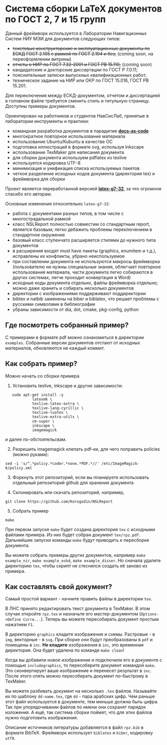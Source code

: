 Система сборки LaTeX документов по ГОСТ 2, 7 и 15 групп
===========

Данный фреймворк используется в Лаборатории Навигационных Систем НИУ МЭИ для документов следующих типов: 
- ~~текстовые конструкторские и эксплуатационные документы по ЕСКД ГОСТ 2.105 с рамкой по ГОСТ 2.104 и без;~~ (coming soon, на переоформлении витрины)
- ~~отчеты о НИР по ГОСТ 7.32-2001 и ГОСТ РВ 15.110;~~ (coming soon)
- кандидатские и докторские диссертации по ГОСТ Р 7.0.11;
- пояснительные записки выпускных квалификационных работ; 
- техническое задание на НИР или ОКР по ГОСТ 15.016, ГОСТ РВ 15.201.

Для переключения между ЕСКД-документом, отчетом и диссертацией в головном файле требуется сменить стиль и титульную страницу. 
Доступны примеры документов.

Ориентирован на работников и студентов НавСисЛаб, принятые в лаборатории инструменты и практики:

- командная разработка документов в парадигме **[docs-as-code](https://www.writethedocs.org/guide/docs-as-code)**
- многократное повторное использование материала
- использование Ubuntu/Kubuntu в качестве ОС
- подготовка иллюстраций в формате svg, используя Inkscape
- использование TexMaker для написания документа
- для сборки документа используем pdflatex из texlive
- используется кодировка UTF-8
- минимизация и унификация списка используемых пакетов
- четкое разделение исходных кодов документа (директория tex) и фреймворка для сборки

Проект является переработанной версией **[latex-g7-32](https://github.com/latex-g7-32/latex-g7-32)**, за что огромное спасибо его авторам. 

Основные изменения относительно `latex-g7-32`:

- работа с документами разных типов, в том числе с многострадальной рамкой
- класс NSLReport полностью совместим со стандартным report, является базовым; легко дебажить проблемы переключением в стандартное окружение
- базовый класс ступенчато расширяется стилями до нужного типа документов
- в расширения входят must have пакеты (graphics, enumitem и т.д.), исправлены их конфликты, убрано неиспользуемое 
- при составлении документа не используются макросы фреймворка (пользователю не нужны специальные знания, облегчает повторное использование материала, части документа легко собираются в других системах, легче проходит конвертация в Word)
- исходные коды документа отдельно, файлы фреймворка отдельно; можно даже хранить и собирать несколько документов
- директории с изображениями поддерживают поддиректории 
- bibtex и natbib заменены на biber и biblatex, что решает проблемы с русскими символами в библиографии
- убраны зависимости от dia, dot, cmake, pkg-config, python


## Где посмотреть собранный пример?

С примерами в формате pdf можно ознакомиться в директории `examples`. 
Собранные версии документов отстают от исходных материалов, обновляются не каждый коммит. 

## Как собрать пример?

Можно начать со сборки примера

1. Установить texlive, inkscape и другие зависимости:
```sudo apt-get update
   sudo apt-get install -y
            latexmk \
            texlive-latex-extra \
            texlive-lang-cyrillic \
            texlive-luatex \
            texlive-extra-utils \
            cm-super \
            inkscape \
            imagemagick 
```

и далее по-обстоятельсвам. 

2. Разрешить imagemagick клепать pdf-ки, для чего поправить policies (можно руками):
```
sed -i 's/^.*policy.*coder.*none.*PDF.*//' /etc/ImageMagick-6/policy.xml
```

3. Форкнуть этот репозиторий, если вы планируете использовать отдельный репозиторий github для хранения документа

4. Склонировать или скачать репозиторий, например,

```
git clone https://github.com/Korogodin/NSLReport
```

5. Собрать пример
```
make
```

При первом запуске `make` будет создана директория `tex` с исходными файлами примера. 
Из них будет собран документ `tex/rpz.pdf`. 
Дальнейшие запуски команды `make` будут приводить к пересборке документа. 

Вы можете собрать примеры других документов, например `make example_nir`, `make example_eskd`, `make example_disser`.
Но сначала удалите директорию `tex`, чтобы скрипт не стеснялся создать её заново из примера. 

## Как составлять свой документ?

Самый простой вариант - начните править файлы в директории `tex`.

В ЛНС принято редактировать текст документа в TexMaker. 
В этом случае откройте `rpz.tex` и назначьте его мастер-документом (`Options->Define Curre...`). 
Теперь вы можете пересобирать документ простым нажатием `F1`.

В директорию `graphics` кладите изображения и схемы. 
Растровые - в `img`, векторные - в `svg`. 
При сборке они будут преобразованы в `pdf` и помещены в `inc`.
**Не кладите** изображения в `inc`, это временная директория. 
Она будет удалена по команде `make clean`!

Когда вы добавили новое изображение и подключили его в документе с помощью `includegraphics`, то пересоберите документ командой `make`. 
Это сконвертирует ваше изображение и перенесет результат в `inc`. 
После этого опять можно пересобирать документ по-быстрому в TexMaker. 

Вы можете разбивать документ на несколько `.tex` файлов. 
Называйте их по шаблону `dd-name.tex`, где `dd` - пара арабских цифр. 
Чем раньше этот файл используется в документе, тем меньше должна быть цифра. 
Так при упорядочивании файлов по имени они сохранят парядок изложения. 
А ещё, так система сборки поймет, что для этих файлов нужно подготовить изображения. 

Описание источников литературы добавляется в файл `rpz.bib` в формате BibTeX. 
Фреймворк использует `biblatex` и `biber`, кодировку `utf8`.

